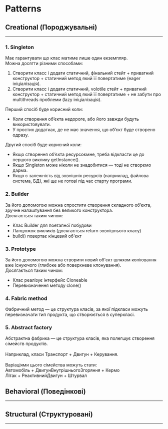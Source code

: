 # Patterns
## Creational (Породжувальні)
___
### 1. Singleton
Має гарантувати що клас матиме лише один екземпляр.
<br>Можна досягти різними способами:
1. Створити класс і додати статичний, фінальний стейт + приватний конструктор + статичний метод який її повертатиме (eager ініціалізація). 
2. Створити класс і додати статичний, volotile стейт + приватний конструктор + статичний метод який її повертатиме + не забути про multithreads проблеми (lazy ініціалізація).

Перший спосіб буде корисний коли:
- Коли створення об’єкта недороге, або його завжди будуть використовувати.
- У простих додатках, де не має значення, що об’єкт буде створено одразу.

Другий спосіб буде корисний коли:
- Якщо створення об’єкта ресурсоємне, треба відкласти це до першого виклику getInstance().
- Якщо Singleton може ніколи не знадобитися — тоді не створємо дарма.
- Якщо є залежність від зовнішніх ресурсів (наприклад, файлова система, БД), які ще не готові під час старту програми.

### 2. Builder
За його допомогою можна спростити створення складного об’єкта, зручне налаштування без великого конструктора.
<br>Досягається таким чином:
- Клас Builder для поетапної побудови
- Ланцюжок викликів (досягається return зовнішнього класу)
- build() повертає кінцевий об'єкт

### 3. Prototype
За його допомогою можна створити новий об'єкт шляхом копіювання вже існуючого (глибоке або поверхневе клонування).
<br>Досягається таким чином:
- Клас реалізує інтерфейс Cloneable
- Перевизначення методу clone()

### 4. Fabric method
Фабричний метод  — це структура класів, за якої підкласи можуть перевизначати тип продукта, що створюється в суперкласі.

### 5. Abstract factory
Абстрактна фабрика  — це структура класів, яка полегшує створення сімейств продуктів.
<br><br>Наприклад, класи Транспорт + Двигун + Керування. 
<br><br>Варіаціями цього сімейства можуть стати:
<br>Автомобіль + ДвигунВнутрішньогоЗгоряння + Кермо
<br>Літак + РеактивнийДвигун + Штурвал

## Behavioral (Поведінкові)
___


## Structural (Структуровані)
___
